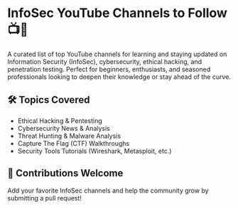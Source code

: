 # InfoSec YouTube Channels to Follow 📺🔐  

A curated list of top YouTube channels for learning and staying updated on Information Security (InfoSec), cybersecurity, ethical hacking, and penetration testing. Perfect for beginners, enthusiasts, and seasoned professionals looking to deepen their knowledge or stay ahead of the curve.  

## 🛠️ Topics Covered  
- Ethical Hacking & Pentesting  
- Cybersecurity News & Analysis  
- Threat Hunting & Malware Analysis  
- Capture The Flag (CTF) Walkthroughs  
- Security Tools Tutorials (Wireshark, Metasploit, etc.)  

## 👥 Contributions Welcome  
Add your favorite InfoSec channels and help the community grow by submitting a pull request!  
